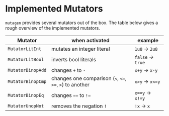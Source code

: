 # Implemented Mutators

`mutagen` provides several mutators out of the box. The table below gives a rough overview of the implemented mutators.

| Mutator | when activated | example |
| -- | -- | -- |
| `MutatorLitInt` | mutates an integer literal | `1u8` -> `2u8`  |
| `MutatorLitBool` | inverts bool literals | `false` -> `true` |
| `MutatorBinopAdd` | changes `+` to `-` | `x+y` -> `x-y` |
| `MutatorBinopCmp` | changes one comparison (`<`, `<=`, `>=`, `>`) to another | `x>y` -> `x<=y` |
| `MutatorBinopEq` | changes `==` to `!=` | `x==y` -> `x!=y` |
| `MutatorUnopNot` | removes the negation `!` | `!x` -> `x` |
